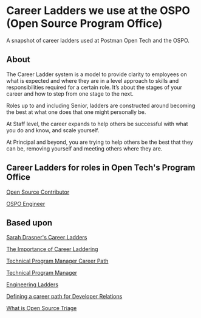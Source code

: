 # Career Ladders we use at the OSPO (Open Source Program Office)
A snapshot of career ladders used at Postman Open Tech and the OSPO.

## About

The Career Ladder system is a model to provide clarity to employees on what is expected and where they are in a level approach to skills and responsibilities required for a certain role. It’s about the stages of your career and how to step from one stage to the next. 

Roles up to and including Senior, ladders are constructed around becoming the best at what one does that one might personally be.

At Staff level, the career expands to help others be successful with what you do and know, and scale yourself.

At Principal and beyond, you are trying to help others be the best that they can be, removing yourself and meeting others where they are.

## Career Ladders for roles in Open Tech's Program Office
[Open Source Contributor](./career-ladder-for-open-source-contributors.md)

[OSPO Engineer](./career-ladder-for-ospo-engineer.md)

## Based upon 
[Sarah Drasner's Career Ladders](https://career-ladders.dev/)

[The Importance of Career Laddering](https://css-tricks.com/the-importance-of-career-laddering/)

[Technical Program Manager Career Path](https://www.mariogerard.com/technical-program-manager-career-path/)

[Technical Program Manager](https://www.linkedin.com/pulse/technical-program-manager-vraj-shroff/)

[Engineering Ladders](http://www.engineeringladders.com/)

[Defining a career path for Developer Relations](https://slack.engineering/defining-a-career-path-for-developer-relations/)

[What is Open Source Triage](https://osiolabs.com/blog/what-is-open-source-triage)
